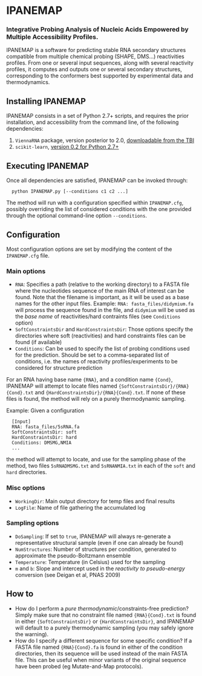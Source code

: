 # IPANEMAP
### Integrative Probing Analysis of Nucleic Acids Empowered by Multiple Accessibility Profiles.

IPANEMAP is a software for predicting stable RNA secondary structures compatible from multiple chemical probing (SHAPE, DMS...)  reactivities profiles. From one or several input sequences, along with several reactivity profiles, it computes and outputs one or several secondary structures, corresponding to the conformers best supported by experimental data and thermodynamics.

## Installing IPANEMAP

IPANEMAP consists in a set of Python 2.7+ scripts, and requires the prior installation, and accessibility from the command line, of the following dependencies:
1. `ViennaRNA` package, version posterior to 2.0, [downloadable from the TBI](https://www.tbi.univie.ac.at/RNA/#download "Download the Vienna package")
2. `scikit-learn`, [version 0.2 for Python 2.7+](https://scikit-learn.org/stable/install.html "Download scikit-learn")

## Executing IPANEMAP

Once all dependencies are satisfied, IPANEMAP can be invoked through: 

      python IPANEMAP.py [--conditions c1 c2 ...]

The method will run with a configuration specified within `IPANEMAP.cfg`, possibly overriding the list of considered conditions with the one provided through the optional command-line option `--conditions`.



## Configuration
Most configuration options are set by modifying the content of the `IPANEMAP.cfg` file.

### Main options
 - `RNA`: Specifies a path (relative to the working directory) to a FASTA file where the nucleotides sequence of the main RNA of interest can be found. Note that the filename is important, as it will be used as a base names for the other input files. Example: `RNA: fasta_files/didymium.fa` will process the sequence found in the file, and `didymium` will be used as the *base name* of reactivities/hard contraints files (see `Conditions` option)
 - `SoftConstraintsDir` and `HardConstraintsDir`: Those options specify the directories where soft (reactivities) and hard constraints files can be found (if available)
 - `Conditions`: Can be used to specify the list of probing conditions used for the prediction. Should be set to a comma-separated list of conditions, i.e. the names of reactivity profiles/experiments to be considered for structure prediction
 
For an RNA having base name `{RNA}`, and a condition name `{Cond}`, IPANEMAP will attempt to locate files named `{SoftConstraintsDir}/{RNA}{Cond}.txt` and `{HardConstraintsDir}/{RNA}{Cond}.txt`. If none of these files is found, the method will rely on a purely thermodynamic sampling.

Example: Given a configuration
 
      [Input] 
      RNA: fasta_files/5sRNA.fa
      SoftConstraintsDir: soft
      HardConstraintsDir: hard
      Conditions: DMSMG,NMIA
      ...
   
the method will attempt to locate, and use for the sampling phase of the method, two files `5sRNADMSMG.txt` and `5sRNANMIA.txt` in each of the `soft` and `hard` directories.

### Misc options
 - `WorkingDir`: Main output directory for temp files and final results
 - `LogFile`: Name of file gathering the accumulated log

### Sampling options
 - `DoSampling`: If set to `true`, IPANEMAP will always re-generate a representative structural sample (even if one can already be found)
 - `NumStructures`: Number of structures per condition, generated to approximate the pseudo-Boltzmann ensemble
 - `Temperature`: Temperature (in Celsius) used for the sampling
 - `m` and `b`: Slope and intercept used in the *reactivity to pseudo-energy* conversion (see Deigan et al, PNAS 2009)

## How to
 - How do I perform a *pure thermodynamic*/constraints-free prediction? 
 Simply make sure that no constraint file named `{RNA}{Cond}.txt` is found in either `{SoftConstraintsDir}` or `{HardConstraintsDir}`, and IPANEMAP will default to a purely thermodynamic sampling (you may safely ignore the warning).
 - How do I specify a different sequence for some specific condition? 
If a FASTA file named `{RNA}{Cond}.fa` is found in either of the condition directories, then its sequence will be used instead of the main FASTA file. This can be useful when minor variants of the original sequence have been probed (eg Mutate-and-Map protocols).
